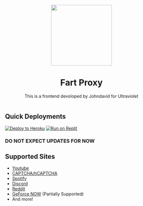 <p align="center"><img src="https://www.kindpng.com/picc/m/237-2370560_doctor-fart-fart-svg-hd-png-download.png" height="200">
</p>

<h1 align="center">Fart Proxy</h1>

<p align="center">This is a frontend devoloped by Johndavid for Ultraviolet<br><br></p>

## Quick Deployments
[![Deploy to Heroku](https://raw.githubusercontent.com/BinBashBanana/deploy-buttons/master/buttons/remade/heroku.svg)](https://heroku.com/deploy/?template=https://github.com/YeeticusPrimed/FartProxy)
[![Run on Replit](https://raw.githubusercontent.com/BinBashBanana/deploy-buttons/master/buttons/remade/replit.svg)](https://replit.com/github/YeeticusPrimed/FartProxy)

<h3>DO NOT EXPECT UPDATES FOR NOW</h3>

## Supported Sites
- [Youtube](https://www.youtube.com)
- [CAPTCHA/hCAPTCHA](https://www.captcha.net)
- [Spotify](https://spotify.com)
- [Discord](https://discord.com)
- [Reddit](https://reddit.com)
- [GeForce NOW](https://play.geforcenow.com/) (Partially Supported)
- And more!
